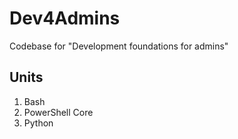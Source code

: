 # Dev4Admins

Codebase for "Development foundations for admins"

## Units

1. Bash
2. PowerShell Core
3. Python
